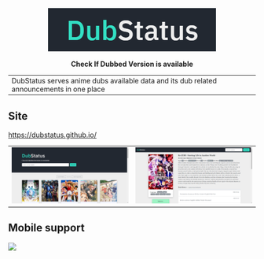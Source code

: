 <div align="center">
  <img alt="logo" src="https://github.com/dubstatus/dubstatus.github.io/blob/master/assets/logo.png"/>
  
  **Check If Dubbed Version is available**
 
 <table>
<tr>
<td>
  DubStatus serves anime dubs available data and its dub related announcements in one place
</td>
</tr>
</table>
</div>

## Site
https://dubstatus.github.io/

<table><tr>
<td> <img src="https://github.com/dubstatus/dubstatus.github.io/blob/master/assets/snapshot3.png" alt="snapshot";"/> </td>
<td> <img src="https://github.com/dubstatus/dubstatus.github.io/blob/master/assets/snapshot5.png" alt="snapshot""/> </td>
</tr></table>

## Mobile support

![](https://github.com/dubstatus/dubstatus.github.io/blob/master/assets/snapshot4.png)
